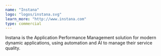 ```yaml
---
name: "Instana"
logo: "logos/instana.svg"
learn_more: "http://www.instana.com"
type: commercial
---
```

Instana is the Application Performance Management solution for modern dynamic applications, using automation and AI to manage their service quality.
